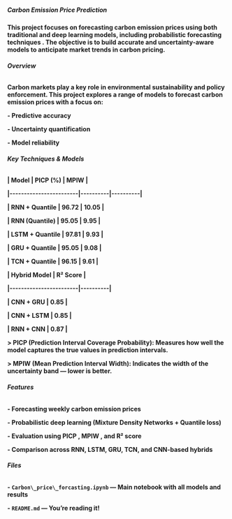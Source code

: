 ##### **Carbon Emission Price Prediction**



**This project focuses on  forecasting carbon emission prices  using both traditional and deep learning models, including  probabilistic forecasting techniques . The objective is to build  accurate and uncertainty-aware  models to anticipate market trends in carbon pricing.**



###### **Overview**



**Carbon markets play a key role in environmental sustainability and policy enforcement. This project explores a range of models to forecast carbon emission prices with a focus on:**

**-  Predictive accuracy** 

**-  Uncertainty quantification** 

**-  Model reliability** 



###### **Key Techniques \& Models**



**| Model                  | PICP (%) | MPIW     |**

**|------------------------|----------|----------|**

**|  RNN + Quantile      | 96.72    | 10.05    |**

**|  RNN (Quantile)      | 95.05    | 9.95     |**

**|  LSTM + Quantile     | 97.81    | 9.93     |**

**|  GRU + Quantile      | 95.05    | 9.08     |**

**|  TCN + Quantile      | 96.15    | 9.61     |**



**| Hybrid Model           | R² Score |**

**|------------------------|----------|**

**|  CNN + GRU           | 0.85     |**

**|  CNN + LSTM          | 0.85     |**

**|  RNN + CNN           | 0.87     |**



**>  PICP (Prediction Interval Coverage Probability):  Measures how well the model captures the true values in prediction intervals.**  

**>  MPIW (Mean Prediction Interval Width):  Indicates the width of the uncertainty band — lower is better.**



######  **Features**

**- Forecasting weekly carbon emission prices**

**- Probabilistic deep learning (Mixture Density Networks + Quantile loss)**

**- Evaluation using  PICP ,  MPIW , and  R² score** 

**- Comparison across RNN, LSTM, GRU, TCN, and CNN-based hybrids**



######  **Files**

**- `Carbon\_price\_forcasting.ipynb` — Main notebook with all models and results**

**- `README.md` — You’re reading it!**

